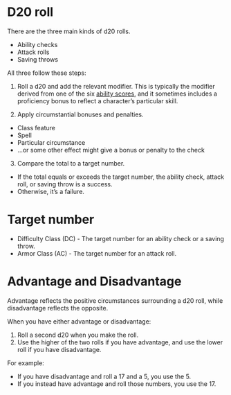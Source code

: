 # D20 roll 
There are the three main kinds of d20 rolls. 
- Ability checks
- Attack rolls
- Saving throws

All three follow these steps:
1. Roll a d20 and add the relevant modifier.
This is typically the modifier derived from one of the six [ability scores](./AbilityScores.md),
and it sometimes includes a proficiency bonus to reflect a character’s particular skill.

2. Apply circumstantial bonuses and penalties.
- Class feature
- Spell
- Particular circumstance
- ...or some other effect might give a bonus or penalty to the check

3. Compare the total to a target number.
- If the total equals or exceeds the target number, the ability check, attack roll, or saving throw is a success.
- Otherwise, it’s a failure.

# Target number
- Difficulty Class (DC) - The target number for an ability check or a saving throw.
- Armor Class (AC) - The target number for an attack roll.

# Advantage and Disadvantage
Advantage reflects the positive circumstances surrounding a d20 roll, while disadvantage reflects the opposite.

When you have either advantage or disadvantage:
1. Roll a second d20 when you make the roll.
2. Use the higher of the two rolls if you have advantage, and use the lower roll if you have disadvantage.

For example:
- If you have disadvantage and roll a 17 and a 5, you use the 5.
- If you instead have advantage and roll those numbers, you use the 17.

